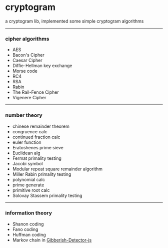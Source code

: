 # cryptogram

a cryptogram lib, implemented some simple cryptogram algorithms

---

### cipher algorithms

* AES
* Bacon's Cipher
* Caesar Cipher
* Diffie-Hellman key exchange
* Morse code
* RC4
* RSA
* Rabin
* The Rail-Fence Cipher
* Vigenere Cipher

---

### number theory

* chinese remainder theorem
* congruence calc
* continued fraction calc
* euler function
* Eratoshenes prime sieve
* Euclidean alg
* Fermat primality testing
* Jacobi symbol
* Modular repeat square remainder algorithm
* Miller Rabin primality testing
* polynomial calc
* prime generate
* primitive root calc
* Solovay Stassem primality testing

---

### information theory

* Shanon coding
* Fano coding
* Huffman coding
* Markov chain in [Gibberish-Detector-js](https://github.com/LyleMi/Gibberish-Detector-js)
